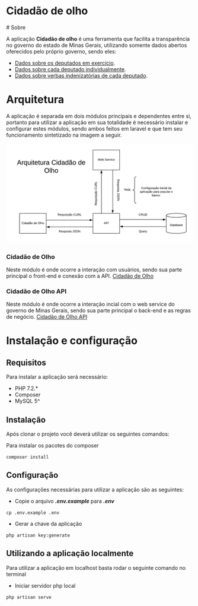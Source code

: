 <h1>Cidadão de olho</h1>
# Sobre

A aplicação **Cidadão de olho** é uma ferramenta que facilita a transparência no governo do estado de Minas Gerais, utilizando somente dados abertos oferecidos pelo próprio governo, sendo eles:

- [Dados sobre os deputados em exercício](http://dadosabertos.almg.gov.br/ws/deputados/em_exercicio?formato=json).
- [Dados sobre cada deputado individualmente](http://dadosabertos.almg.gov.br/ws/deputados/ajuda#Registro%20de%20Deputado).
- [Dados sobre verbas indenizatórias de cada deputado](http://dadosabertos.almg.gov.br/ws/prestacao_contas/verbas_indenizatorias/ajuda#Lista%20de%20Datas%20de%20Verbas%20Indenizat%C3%B3rias%20de%20um%20Deputado%20na%20legislatura%20atual).

# Arquitetura

A aplicação é separada em dois módulos principais e dependentes entre si, portanto para utilizar a aplicação em sua totalidade é necessário instalar e configurar estes módulos, sendo ambos feitos em laravel e que tem seu funcionamento sintetizado na imagem a seguir.

![alt text](arquitetura.png)

### Cidadão de Olho

Neste módulo é onde ocorre a interação com usuários, sendo sua parte principal o front-end e conexão com a API. 
[Cidadão de Olho](https://github.com/MicaelBarreto/Cidadao-de-olho)

### Cidadão de Olho API

Neste módulo é onde ocorre a interação incial com o web service do governo de Minas Gerais, sendo sua parte principal o back-end e as regras de negócio. 
[Cidadão de Olho API](https://github.com/MicaelBarreto/Cidadao-de-olho-api)

# Instalação e configuração 

## Requisitos

Para instalar a aplicação será necessário:

- PHP 7.2.*
- Composer
- MySQL 5^

## Instalação

Após clonar o projeto você deverá utilizar os seguintes comandos:

Para instalar os pacotes do composer

```
composer install
```

## Configuração

As configurações necessárias para utilizar a aplicação são as seguintes:

- Copie o arquivo ***.env.example*** para ***.env***
```
cp .env.example .env
```
- Gerar a chave da aplicação
```
php artisan key:generate
```

## Utilizando a aplicação localmente

Para utilizar a aplicação em localhost basta rodar o seguinte comando no terminal

- Iniciar servidor php local
```
php artisan serve
```
